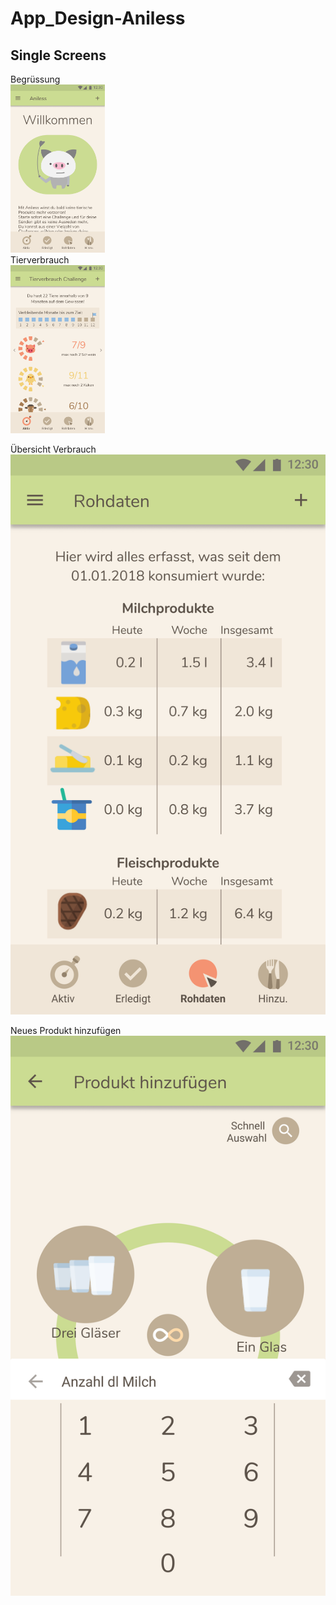 # App_Design-Aniless

## Single Screens
<div>Begrüssung</div>
<img src="./StartScreen.png" alt="alt text" width="30%" height="30%">

<div>Tierverbrauch</div>
<img src="./Tierverbrauch.png" alt="alt text" width="30%" height="30%">

Übersicht Verbrauch
![Daten](Daten.png)

Neues Produkt hinzufügen
![ProduktHinzufügen](Produkthinzufügen.png)

